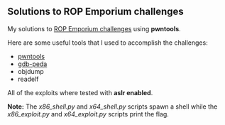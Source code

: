 ## Solutions to ROP Emporium challenges

My solutions to [ROP Emporium challenges](https://ropemporium.com/) using **pwntools**.

Here are some useful tools that I used to accomplish the challenges:
*   [pwntools](https://github.com/Gallopsled/pwntools)
*   [gdb-peda](https://github.com/longld/peda)
*   objdump
*   readelf

All of the exploits where tested with __aslr enabled__.

**Note:** The *x86_shell.py* and *x64_shell.py* scripts spawn a shell while the *x86_exploit.py* and *x64_exploit.py* scripts print the flag.